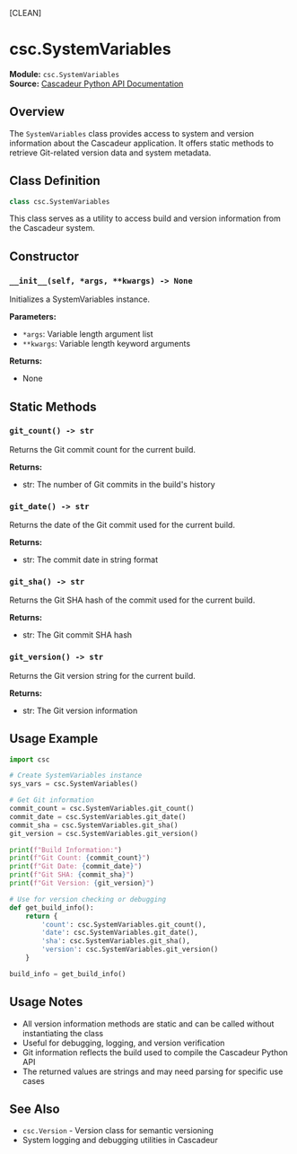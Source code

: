 [CLEAN]

# csc.SystemVariables

**Module:** `csc.SystemVariables`  
**Source:** [Cascadeur Python API Documentation](https://cascadeur.com/python-api/_generate/csc.SystemVariables.html)

## Overview

The `SystemVariables` class provides access to system and version information about the Cascadeur application. It offers static methods to retrieve Git-related version data and system metadata.

## Class Definition

```python
class csc.SystemVariables
```

This class serves as a utility to access build and version information from the Cascadeur system.

## Constructor

### `__init__(self, *args, **kwargs) -> None`

Initializes a SystemVariables instance.

**Parameters:**
- `*args`: Variable length argument list
- `**kwargs`: Variable length keyword arguments

**Returns:**
- None

## Static Methods

### `git_count() -> str`

Returns the Git commit count for the current build.

**Returns:**
- str: The number of Git commits in the build's history

### `git_date() -> str`

Returns the date of the Git commit used for the current build.

**Returns:**
- str: The commit date in string format

### `git_sha() -> str`

Returns the Git SHA hash of the commit used for the current build.

**Returns:**
- str: The Git commit SHA hash

### `git_version() -> str`

Returns the Git version string for the current build.

**Returns:**
- str: The Git version information

## Usage Example

```python
import csc

# Create SystemVariables instance
sys_vars = csc.SystemVariables()

# Get Git information
commit_count = csc.SystemVariables.git_count()
commit_date = csc.SystemVariables.git_date()
commit_sha = csc.SystemVariables.git_sha()
git_version = csc.SystemVariables.git_version()

print(f"Build Information:")
print(f"Git Count: {commit_count}")
print(f"Git Date: {commit_date}")
print(f"Git SHA: {commit_sha}")
print(f"Git Version: {git_version}")

# Use for version checking or debugging
def get_build_info():
    return {
        'count': csc.SystemVariables.git_count(),
        'date': csc.SystemVariables.git_date(),
        'sha': csc.SystemVariables.git_sha(),
        'version': csc.SystemVariables.git_version()
    }

build_info = get_build_info()
```

## Usage Notes

- All version information methods are static and can be called without instantiating the class
- Useful for debugging, logging, and version verification
- Git information reflects the build used to compile the Cascadeur Python API
- The returned values are strings and may need parsing for specific use cases

## See Also

- `csc.Version` - Version class for semantic versioning
- System logging and debugging utilities in Cascadeur